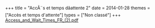 +++
title = "AccÃ¨s et temps dâattente 2"
date = 2014-01-28
themes = ["Accès et temps d'attente"]
types = ["Non classé"]
+++
[Access_and_Wait_Times_FR_(2).pdf](/files/Access_and_Wait_Times_FR_(2).pdf)
